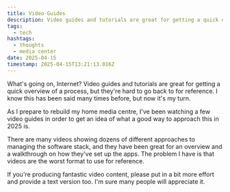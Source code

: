 ```yaml
---
title: Video Guides
description: Video guides and tutorials are great for getting a quick overview of a process, but they're hard to go back to for reference.
tags:
  - tech
hashtags:
  - thoughts
  - media center
date: 2025-04-15
timestamp: 2025-04-15T13:21:13.016Z
---
```


What's going on, Internet? Video guides and tutorials are great for getting a quick overview of a process, but they're hard to go back to for reference. I know this has been said many times before, but now it's my turn.

As I prepare to rebuild my home media centre, I've been watching a few video guides in order to get an idea of what a good way to approach this in 2025 is.

There are many videos showing dozens of different approaches to managing the software stack, and they have been great for an overview and a walkthrough on how they've set up the apps. The problem I have is that videos are the worst format to use for reference.

If you're producing fantastic video content, please put in a bit more effort and provide a text version too. I'm sure many people will appreciate it.
